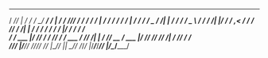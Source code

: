 
   _____ ___    __  ____________________   ________ __    ________  _____    __    __    _______   ______________
  / ___//   |  / / /_  __/ ___/_  __/   | / ____/ //_/   / ____/ / / /   |  / /   / /   / ____/ | / / ____/ ____/
  \__ \/ /| | / /   / /  \__ \ / / / /| |/ /   / ,<     / /   / /_/ / /| | / /   / /   / __/ /  |/ / / __/ __/   
 ___/ / ___ |/ /___/ /  ___/ // / / ___ / /___/ /| |   / /___/ __  / ___ |/ /___/ /___/ /___/ /|  / /_/ / /___   
/____/_/  |_/_____/_/  /____//_/ /_/  |_\____/_/ |_|   \____/_/ /_/_/  |_/_____/_____/_____/_/ |_/\____/_____/   
                                                                                                                 

